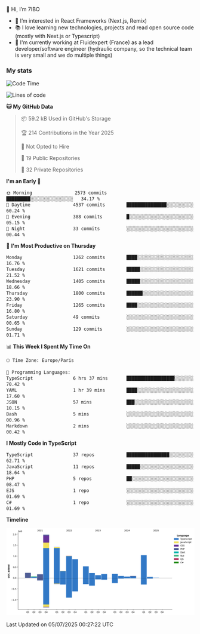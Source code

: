 👋 Hi, I’m 7IBO

- 👀 I’m interested in React Frameworks (Next.js, Remix)
- 📚 I love learning new technologies, projects and read open source code (mostly with Next.js or Typescript)
- 💼 I'm currently working at Fluidexpert (France) as a lead developer/software engineer (hydraulic company, so the technical team is very small and we do multiple things)

### My stats
<!--START_SECTION:waka-->
![Code Time](http://img.shields.io/badge/Code%20Time-1%2C109%20hrs%2041%20mins-blue)

![Lines of code](https://img.shields.io/badge/From%20Hello%20World%20I%27ve%20Written-8.5%20million%20lines%20of%20code-blue)

**🐱 My GitHub Data** 

> 📦 59.2 kB Used in GitHub's Storage 
 > 
> 🏆 214 Contributions in the Year 2025
 > 
> 🚫 Not Opted to Hire
 > 
> 📜 19 Public Repositories 
 > 
> 🔑 32 Private Repositories 
 > 
**I'm an Early 🐤** 

```text
🌞 Morning                2573 commits        █████████░░░░░░░░░░░░░░░░   34.17 % 
🌆 Daytime                4537 commits        ███████████████░░░░░░░░░░   60.24 % 
🌃 Evening                388 commits         █░░░░░░░░░░░░░░░░░░░░░░░░   05.15 % 
🌙 Night                  33 commits          ░░░░░░░░░░░░░░░░░░░░░░░░░   00.44 % 
```
📅 **I'm Most Productive on Thursday** 

```text
Monday                   1262 commits        ████░░░░░░░░░░░░░░░░░░░░░   16.76 % 
Tuesday                  1621 commits        █████░░░░░░░░░░░░░░░░░░░░   21.52 % 
Wednesday                1405 commits        █████░░░░░░░░░░░░░░░░░░░░   18.66 % 
Thursday                 1800 commits        ██████░░░░░░░░░░░░░░░░░░░   23.90 % 
Friday                   1265 commits        ████░░░░░░░░░░░░░░░░░░░░░   16.80 % 
Saturday                 49 commits          ░░░░░░░░░░░░░░░░░░░░░░░░░   00.65 % 
Sunday                   129 commits         ░░░░░░░░░░░░░░░░░░░░░░░░░   01.71 % 
```


📊 **This Week I Spent My Time On** 

```text
🕑︎ Time Zone: Europe/Paris

💬 Programming Languages: 
TypeScript               6 hrs 37 mins       ██████████████████░░░░░░░   70.42 % 
YAML                     1 hr 39 mins        ████░░░░░░░░░░░░░░░░░░░░░   17.60 % 
JSON                     57 mins             ███░░░░░░░░░░░░░░░░░░░░░░   10.15 % 
Bash                     5 mins              ░░░░░░░░░░░░░░░░░░░░░░░░░   00.96 % 
Markdown                 2 mins              ░░░░░░░░░░░░░░░░░░░░░░░░░   00.42 % 
```

**I Mostly Code in TypeScript** 

```text
TypeScript               37 repos            ████████████████░░░░░░░░░   62.71 % 
JavaScript               11 repos            █████░░░░░░░░░░░░░░░░░░░░   18.64 % 
PHP                      5 repos             ██░░░░░░░░░░░░░░░░░░░░░░░   08.47 % 
EJS                      1 repo              ░░░░░░░░░░░░░░░░░░░░░░░░░   01.69 % 
C#                       1 repo              ░░░░░░░░░░░░░░░░░░░░░░░░░   01.69 % 
```



**Timeline**

![Lines of Code chart](https://raw.githubusercontent.com/7IBO/7IBO/main/assets/bar_graph.png)


 Last Updated on 05/07/2025 00:27:22 UTC
<!--END_SECTION:waka-->
